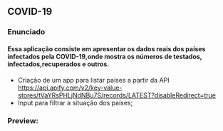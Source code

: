 ## COVID-19

### Enunciado

#### Essa aplicação consiste em apresentar os dados reais dos países infectados pela COVID-19,onde mostra os números de testados, infectados,recuperados e outros.

 

-	Criação de um app para listar países a partir da API https://api.apify.com/v2/key-value-stores/tVaYRsPHLjNdNBu7S/records/LATEST?disableRedirect=true
-	Input para filtrar a situação dos países;

### Preview: []()
